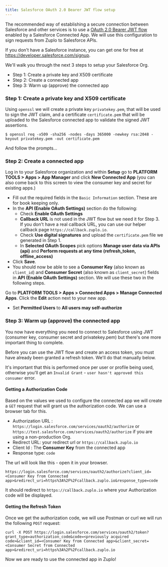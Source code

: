 ```yaml
---
title: Salesforce OAuth 2.0 Bearer JWT flow setup
---
```


The recommended way of establishing a secure connection between Salesforce and
other services is to use a
[OAuth 2.0 Bearer JWT flow](https://help.salesforce.com/s/articleView?id=sf.remoteaccess_oauth_jwt_flow.htm&type=5)
enabled by a Salesforce Connected App. We will use this configuration to sign
requests from Zuplo to Salesforce APIs.

If you don't have a Salesforce instance, you can get one for free at https://developer.salesforce.com/signup.

We'll walk you through the next 3 steps to setup your Salesforce Org.

- Step 1: Create a private key and X509 certificate
- Step 2: Create a connected app
- Step 3: Warm up (approve) the connected app

### Step 1: Create a private key and X509 certificate

Using `openssl` we will create a private key `privatekey.pem`, that will be
used to sign the JWT claim, and a certificate `certificate.pem` that will be
uploaded to the Salesforce connected app to validate the signed JWT assertions.

`$ openssl req -x509 -sha256 -nodes -days 365000 -newkey rsa:2048 -keyout privatekey.pem -out certificate.pem`

And follow the prompts...

### Step 2: Create a connected app

Log in to your Salesforce organization and within **Setup** go to 
**PLATFORM TOOLS > Apps > App Manager**  and click **New Connected App** (you can also come back to 
this screen to view the consumer key and secret for existing apps.)

- Fill out the required fields in the `Basic Information` section. These are for
  book keeping only.
- In the **API (Enable OAuth Settings)** section do the following:
  - Check **Enable OAuth Settings**
  - **Callback URL** is not used in the JWT flow but we need it for Step 3. If you don't have
  a real callback URL, you can use our helper callback page `https://callback.zuplo.io`.
  - Check **Use digital signatures** and upload the `certificate.pem` file we
    generated in Step 1.
  - In **Selected OAuth Scopes** pick options **Manage user data via APIs (api)**
    and **Perform requests at any time (refresh_token, offline_access)**
- Click **Save**.
- You should now be able to see a **Consumer Key** (also known as `client_id`) and
  **Consumer Secret** (also known as `client_secret`) fields in
  **API (Enable OAuth Settings)** section. We will use these two in the following
  steps.

Go to **PLATFORM TOOLS > Apps > Connected Apps > Manage Connected Apps**. Click the **Edit** 
action next to your new app. 

- Set **Permitted Users** to **All users may self-authorize**

### Step 3: Warm up (approve) the connected app

You now have everything you need to connect to Salesforce using JWT (consumer key, 
consumer secret and privatekey.pem) but there's one more important thing to complete. 

Before you can use the JWT flow and create an access token, you must have already 
been granted a refresh token. We'll do that manually below. 

It's important that this is performed once per user or profile being used, otherwise
you'll get an `Invalid Grant` - `user hasn't approved this consumer` error. 

#### Getting a Authorization Code

Based on the values we used to configure the connected app we will create a
`GET` request that will grant us the authorization code. We can use a browser
tab for this.

- Authorization URL : `https://login.salesforce.com/services/oauth2/authorize`
  or `https://test.salesforce.com/services/oauth2/authorize` if you are using a
  non-production Org.
- Redirect URL: your redirect url or `https://callback.zuplo.io`
- Client Id : The **Consumer Key** from the connected app
- Response type: `code`

The url will look like this - open it in your browser.

```
https://login.salesforce.com/services/oauth2/authorize?client_id=<Consumer Key from Connected app>&redirect_uri=https%3A%2F%2Fcallback.zuplo.io&response_type=code
```

It should redirect to `https://callback.zuplo.io` where your Authorization code will be displayed.

#### Getting the Refresh Token

Once we get the authorization code, we will use Postman or curl we will run the
following `POST` request:

```
curl -X POST https://login.salesforce.com/services/oauth2/token?grant_type=authorization_code&code=<previously acquired code>&client_id=<Consumer Key from Connected app>&client_secret=<Consumer Secret from Connected app>&redirect_uri=https%3A%2F%2Fcallback.zuplo.io
```

Now we are ready to use the connected app in Zuplo!
